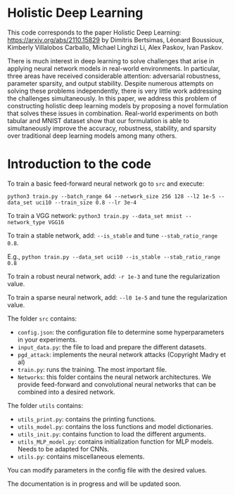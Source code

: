 # Holistic Deep Learning

This code corresponds to the paper Holistic Deep Learning: https://arxiv.org/abs/2110.15829
by Dimitris Bertsimas, Léonard Boussioux, Kimberly Villalobos Carballo, Michael Linghzi Li, Alex Paskov, Ivan Paskov.

There is much interest in deep learning to solve challenges that arise in applying neural network models in real-world environments. In particular, three areas have received considerable attention: adversarial robustness, parameter sparsity, and output stability. Despite numerous attempts on solving these problems independently, there is very little work addressing the challenges simultaneously. In this paper, we address this problem of constructing holistic deep learning models by proposing a novel formulation that solves these issues in combination. Real-world experiments on both tabular and MNIST dataset show that our formulation is able to simultaneously improve the accuracy, robustness, stability, and sparsity over traditional deep learning models among many others.

# Introduction to the code

To train a basic feed-forward neural network go to ```src``` and execute:

```python3 train.py --batch_range 64 --network_size 256 128 --l2 1e-5 --data_set uci10 --train_size 0.8 --lr 3e-4 ```

To train a VGG network:
```python3 train.py --data_set mnist --network_type VGG16```

To train a stable network, add: ```--is_stable``` and tune ```--stab_ratio_range 0.8```.

E.g., ```python train.py --data_set uci10 --is_stable --stab_ratio_range 0.8```

To train a robust neural network, add: ```-r 1e-3``` and tune the regularization value.

To train a sparse neural network, add: ```--l0 1e-5``` and tune the regularization value.

The folder ```src``` contains:
- ```config.json```: the configuration file to determine some hyperparameters in your experiments.
- ```input_data.py```: the file to load and prepare the different datasets.
- ```pgd_attack```: implements the neural network attacks (Copyright Madry et al)
- ```train.py```: runs the training. The most important file.
- ```Networks```: this folder contains the neural network architectures. We provide feed-forward and convolutional neural networks that can be combined into a desired network.

The folder ```utils``` contains:
- ```utils_print.py```: contains the printing functions.
- ```utils_model.py```: contains the loss functions and model dictionaries.
- ```utils_init.py```: contains function to load the different arguments.
- ```utils_MLP_model.py```: contains initialization function for MLP models. Needs to be adapted for CNNs.
- ```utils.py```: contains miscellaneous elements.

You can modify parameters in the config file with the desired values.

The documentation is in progress and will be updated soon.



